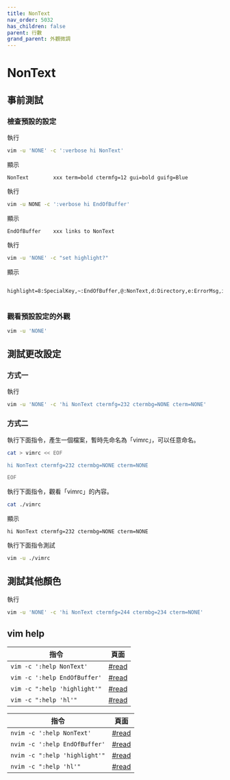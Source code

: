 ```yaml
---
title: NonText
nav_order: 5032
has_children: false
parent: 行數
grand_parent: 外觀微調
---
```


# NonText


## 事前測試

### 檢查預設的設定

執行

``` sh
vim -u 'NONE' -c ':verbose hi NonText'
```

顯示

```
NonText        xxx term=bold ctermfg=12 gui=bold guifg=Blue
```

執行

``` sh
vim -u NONE -c ':verbose hi EndOfBuffer'
```

顯示

```
EndOfBuffer    xxx links to NonText
```

執行

``` sh
vim -u 'NONE' -c "set highlight?"
```

顯示

<pre v-pre="" data-lang=""><code class="">
highlight=8:SpecialKey,~:EndOfBuffer,@:NonText,d:Directory,e:ErrorMsg,i:IncSearch,l:Search,m:MoreMsg,M:ModeMsg,n:LineNr,N:CursorLineNr,r:Question,s:StatusLine,S:StatusLineNC,c:VertSplit,t:Title,v:Visual,V:VisualNOS,w:WarningMsg,W:WildMenu,f:Folded,F:FoldColumn,A:DiffAdd,C:DiffChange,D:DiffDelete,T:DiffText,>:SignColumn,-:Conceal,B:SpellBad,P:SpellCap,R:SpellRare,L:SpellLocal,+:Pmenu,=:PmenuSel,x:PmenuSbar,X:PmenuThumb,*:TabLine,#:TabLineSel,_:TabLineFill,!:CursorColumn,.:CursorLine,o:ColorColumn,q:QuickFixLine,z:StatusLineTerm,Z:StatusLineTermNC
</code>
</pre>

### 觀看預設設定的外觀

``` sh
vim -u 'NONE'
```


## 測試更改設定


### 方式一

執行

``` sh
vim -u 'NONE' -c 'hi NonText ctermfg=232 ctermbg=NONE cterm=NONE'
```


### 方式二

執行下面指令，產生一個檔案，暫時先命名為「vimrc」，可以任意命名。

``` sh
cat > vimrc << EOF

hi NonText ctermfg=232 ctermbg=NONE cterm=NONE

EOF
```

執行下面指令，觀看「vimrc」的內容。

``` sh
cat ./vimrc
```

顯示

``` vim
hi NonText ctermfg=232 ctermbg=NONE cterm=NONE
```

執行下面指令測試


``` sh
vim -u ./vimrc
```


## 測試其他顏色

執行

``` sh
vim -u 'NONE' -c 'hi NonText ctermfg=244 ctermbg=234 cterm=NONE'
```

## vim help

| 指令 | 頁面 |
| --- | --- |
| `vim -c ':help NonText'` | [#read](https://vimhelp.org/syntax.txt.html#hl-NonText) |
| `vim -c ':help EndOfBuffer'` | [#read](https://vimhelp.org/syntax.txt.html#hl-EndOfBuffer) |
| `vim -c ":help 'highlight'"` | [#read](https://vimhelp.org/options.txt.html#'highlight') |
| `vim -c ":help 'hl'"` | [#read](https://vimhelp.org/options.txt.html#'hl') |


| 指令 | 頁面 |
| --- | --- |
| `nvim -c ':help NonText'` | [#read](https://neovim.io/doc/user/syntax.html#hl-NonText) |
| `nvim -c ':help EndOfBuffer'` | [#read](https://neovim.io/doc/user/syntax.html#hl-EndOfBuffer) |
| `nvim -c ":help 'highlight'"` | [#read](https://neovim.io/doc/user/options.html#'highlight') |
| `nvim -c ":help 'hl'"` | [#read](https://neovim.io/doc/user/options.html#'hl') |
